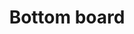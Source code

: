 ---
title: Bottom board
layout: definition
brief: The bottom of the beehive. The rest of the hive rests on this.  The bottom board usually sits on the hive stand.
see_also: 
  - title: Honey
    file: honey 

categories: { equipment }    
---